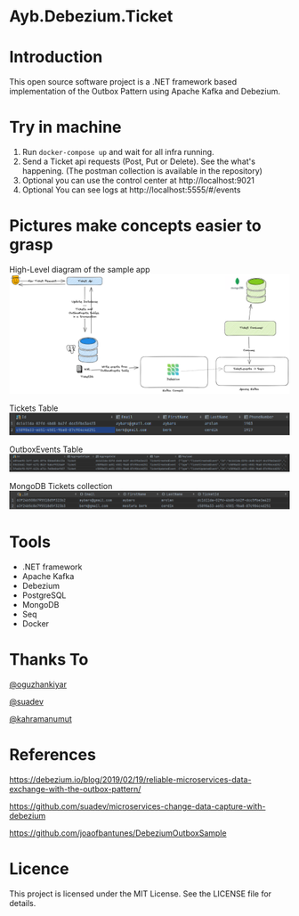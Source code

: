 
# Ayb.Debezium.Ticket

# Introduction

This open source software project is a .NET framework based implementation of the Outbox Pattern using Apache Kafka and Debezium. 

# Try in machine

1. Run ```docker-compose up``` and wait for all infra running.
2. Send a Ticket api requests (Post, Put or Delete). See the what's happening. (The postman collection is available in the repository)
3. Optional  you can use the control center at http://localhost:9021
4. Optional  You can see logs at http://localhost:5555/#/events

# Pictures make concepts easier to grasp
High-Level diagram of the sample app
![image](https://raw.githubusercontent.com/arslanaybars/Ayb.Debezium.Ticket/main/images/debezium.png)

Tickets Table
![image](https://raw.githubusercontent.com/arslanaybars/Ayb.Debezium.Ticket/main/images/ticket-table.png)

OutboxEvents Table
![image](https://raw.githubusercontent.com/arslanaybars/Ayb.Debezium.Ticket/main/images/outbox-events-table.png)

MongoDB Tickets collection
![image](https://raw.githubusercontent.com/arslanaybars/Ayb.Debezium.Ticket/main/images/mongo-tickets.png)

# Tools

- .NET framework
- Apache Kafka
- Debezium
- PostgreSQL
- MongoDB
- Seq
- Docker

# Thanks To
[@oguzhankiyar](https://github.com/oguzhankiyar)

[@suadev](https://github.com/suadev)

[@kahramanumut](https://github.com/kahramanumut)


# References
https://debezium.io/blog/2019/02/19/reliable-microservices-data-exchange-with-the-outbox-pattern/

https://github.com/suadev/microservices-change-data-capture-with-debezium

https://github.com/joaofbantunes/DebeziumOutboxSample

# Licence

This project is licensed under the MIT License. See the LICENSE file for details.
